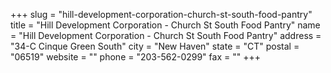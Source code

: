 +++
slug = "hill-development-corporation-church-st-south-food-pantry"
title = "Hill Development Corporation - Church St South Food Pantry"
name = "Hill Development Corporation - Church St South Food Pantry"
address = "34-C Cinque Green South"
city = "New Haven"
state = "CT"
postal = "06519"
website = ""
phone = "203-562-0299"
fax = ""
+++

